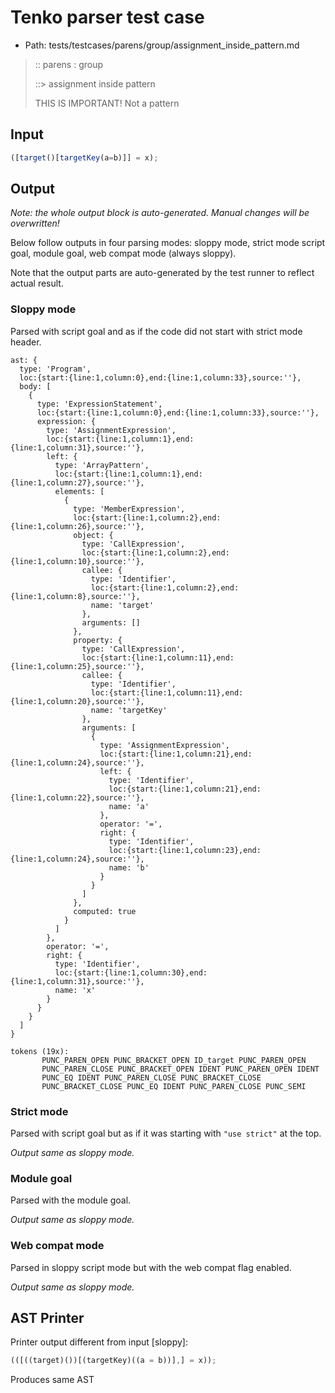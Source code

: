 # Tenko parser test case

- Path: tests/testcases/parens/group/assignment_inside_pattern.md

> :: parens : group
>
> ::> assignment inside pattern
>
> THIS IS IMPORTANT! Not a pattern

## Input

`````js
([target()[targetKey(a=b)]] = x);
`````

## Output

_Note: the whole output block is auto-generated. Manual changes will be overwritten!_

Below follow outputs in four parsing modes: sloppy mode, strict mode script goal, module goal, web compat mode (always sloppy).

Note that the output parts are auto-generated by the test runner to reflect actual result.

### Sloppy mode

Parsed with script goal and as if the code did not start with strict mode header.

`````
ast: {
  type: 'Program',
  loc:{start:{line:1,column:0},end:{line:1,column:33},source:''},
  body: [
    {
      type: 'ExpressionStatement',
      loc:{start:{line:1,column:0},end:{line:1,column:33},source:''},
      expression: {
        type: 'AssignmentExpression',
        loc:{start:{line:1,column:1},end:{line:1,column:31},source:''},
        left: {
          type: 'ArrayPattern',
          loc:{start:{line:1,column:1},end:{line:1,column:27},source:''},
          elements: [
            {
              type: 'MemberExpression',
              loc:{start:{line:1,column:2},end:{line:1,column:26},source:''},
              object: {
                type: 'CallExpression',
                loc:{start:{line:1,column:2},end:{line:1,column:10},source:''},
                callee: {
                  type: 'Identifier',
                  loc:{start:{line:1,column:2},end:{line:1,column:8},source:''},
                  name: 'target'
                },
                arguments: []
              },
              property: {
                type: 'CallExpression',
                loc:{start:{line:1,column:11},end:{line:1,column:25},source:''},
                callee: {
                  type: 'Identifier',
                  loc:{start:{line:1,column:11},end:{line:1,column:20},source:''},
                  name: 'targetKey'
                },
                arguments: [
                  {
                    type: 'AssignmentExpression',
                    loc:{start:{line:1,column:21},end:{line:1,column:24},source:''},
                    left: {
                      type: 'Identifier',
                      loc:{start:{line:1,column:21},end:{line:1,column:22},source:''},
                      name: 'a'
                    },
                    operator: '=',
                    right: {
                      type: 'Identifier',
                      loc:{start:{line:1,column:23},end:{line:1,column:24},source:''},
                      name: 'b'
                    }
                  }
                ]
              },
              computed: true
            }
          ]
        },
        operator: '=',
        right: {
          type: 'Identifier',
          loc:{start:{line:1,column:30},end:{line:1,column:31},source:''},
          name: 'x'
        }
      }
    }
  ]
}

tokens (19x):
       PUNC_PAREN_OPEN PUNC_BRACKET_OPEN ID_target PUNC_PAREN_OPEN
       PUNC_PAREN_CLOSE PUNC_BRACKET_OPEN IDENT PUNC_PAREN_OPEN IDENT
       PUNC_EQ IDENT PUNC_PAREN_CLOSE PUNC_BRACKET_CLOSE
       PUNC_BRACKET_CLOSE PUNC_EQ IDENT PUNC_PAREN_CLOSE PUNC_SEMI
`````

### Strict mode

Parsed with script goal but as if it was starting with `"use strict"` at the top.

_Output same as sloppy mode._

### Module goal

Parsed with the module goal.

_Output same as sloppy mode._

### Web compat mode

Parsed in sloppy script mode but with the web compat flag enabled.

_Output same as sloppy mode._

## AST Printer

Printer output different from input [sloppy]:

````js
(([((target)())[(targetKey)((a = b))],] = x));
````

Produces same AST
